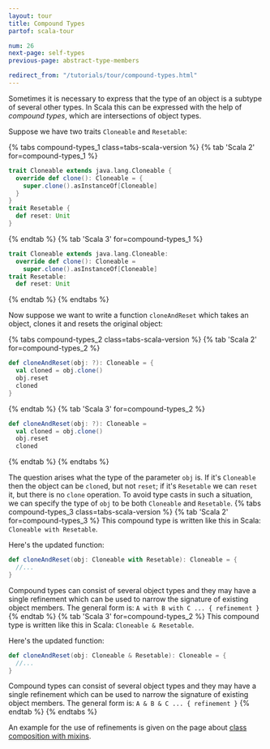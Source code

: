 ```yaml
---
layout: tour
title: Compound Types
partof: scala-tour

num: 26
next-page: self-types
previous-page: abstract-type-members

redirect_from: "/tutorials/tour/compound-types.html"
---
```


Sometimes it is necessary to express that the type of an object is a subtype of several other types. In Scala this can be expressed with the help of *compound types*, which are intersections of object types.

Suppose we have two traits `Cloneable` and `Resetable`:

{% tabs compound-types_1 class=tabs-scala-version %}
{% tab 'Scala 2' for=compound-types_1 %}
```scala mdoc
trait Cloneable extends java.lang.Cloneable {
  override def clone(): Cloneable = {
    super.clone().asInstanceOf[Cloneable]
  }
}
trait Resetable {
  def reset: Unit
}
```
{% endtab %}
{% tab 'Scala 3' for=compound-types_1 %}
```scala
trait Cloneable extends java.lang.Cloneable:
  override def clone(): Cloneable =
    super.clone().asInstanceOf[Cloneable]
trait Resetable:
  def reset: Unit
```
{% endtab %}
{% endtabs %}

Now suppose we want to write a function `cloneAndReset` which takes an object, clones it and resets the original object:

{% tabs compound-types_2 class=tabs-scala-version %}
{% tab 'Scala 2' for=compound-types_2 %}
```scala mdoc:fail
def cloneAndReset(obj: ?): Cloneable = {
  val cloned = obj.clone()
  obj.reset
  cloned
}
```
{% endtab %}
{% tab 'Scala 3' for=compound-types_2 %}
```scala
def cloneAndReset(obj: ?): Cloneable =
  val cloned = obj.clone()
  obj.reset
  cloned
```
{% endtab %}
{% endtabs %}

The question arises what the type of the parameter `obj` is. If it's `Cloneable` then the object can be `clone`d, but not `reset`; if it's `Resetable` we can `reset` it, but there is no `clone` operation. To avoid type casts in such a situation, we can specify the type of `obj` to be both `Cloneable` and `Resetable`.
{% tabs compound-types_3 class=tabs-scala-version %}
{% tab 'Scala 2' for=compound-types_3 %}
This compound type is written like this in Scala: `Cloneable with Resetable`.

Here's the updated function:
```scala mdoc
def cloneAndReset(obj: Cloneable with Resetable): Cloneable = {
  //...
}
```
Compound types can consist of several object types and they may have a single refinement which can be used to narrow the signature of existing object members.
The general form is: `A with B with C ... { refinement }`
{% endtab %}
{% tab 'Scala 3' for=compound-types_2 %}
This compound type is written like this in Scala: `Cloneable & Resetable`.

Here's the updated function:
```scala
def cloneAndReset(obj: Cloneable & Resetable): Cloneable = {
  //...
}
```
Compound types can consist of several object types and they may have a single refinement which can be used to narrow the signature of existing object members.
The general form is: `A & B & C ... { refinement }`
{% endtab %}
{% endtabs %}

An example for the use of refinements is given on the page about [class composition with mixins](mixin-class-composition.html).
